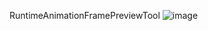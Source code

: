 RuntimeAnimationFramePreviewTool
![image](https://github.com/L1247/rStarArtTools/blob/master/Screenshots/AnimationFramePreviewTool.gif?raw=true)
